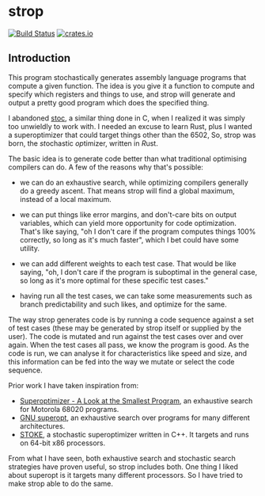 # strop
[![Build Status](https://github.com/omarandlorraine/strop/workflows/Rust/badge.svg)](https://github.com/omarandlorraine/strop/actions?workflow=Rust)
[![crates.io](https://img.shields.io/crates/v/strop)](https://crates.io/crates/strop)

## Introduction

This program stochastically generates assembly language programs that compute a
given function. The idea is you give it a function to compute and specify which
registers and things to use, and strop will generate and output a pretty good
program which does the specified thing.

I abandoned [stoc](https://github.com/omarandlorraine/stoc), a similar thing
done in C, when I realized it was simply too unwieldly to work with. I needed
an excuse to learn Rust, plus I wanted a superoptimizer that could target
things other than the 6502, So, strop was born, the *st*ochastic *op*timizer,
written in *R*ust.

The basic idea is to generate code better than what traditional optimising
compilers can do. A few of the reasons why that's possible:

- we can do an exhaustive search, while optimizing compilers generally do a
  greedy ascent. That means strop will find a global maximum, instead of a
  local maximum.

- we can put things like error margins, and don't-care bits on output
  variables, which can yield more opportunity for code optimization. That's
  like saying, "oh I don't care if the program computes things 100% correctly,
  so long as it's much faster", which I bet could have some utility.

- we can add different weights to each test case. That would be like saying,
  "oh, I don't care if the program is suboptimal in the general case, so long as
  it's more optimal for these specific test cases."

- having run all the test cases, we can take some measurements such as branch
  predictability and such likes, and optimize for the same.

The way strop generates code is by running a code sequence against a set of
test cases (these may be generated by strop itself or supplied by the user).
The code is mutated and run against the test cases over and over again. When
the test cases all pass, we know the program is good. As the code is run, we
can analyse it for characteristics like speed and size, and this information
can be fed into the way we mutate or select the code sequence.

Prior work I have taken inspiration from:

- [Superoptimizer - A Look at the Smallest
  Program](https://web.stanford.edu/class/cs343/resources/superoptimizer.pdf),
  an exhaustive search for Motorola 68020 programs.
- [GNU superopt](https://github.com/embecosm/gnu-superopt), an exhaustive
  search over programs for many different architectures.
- [STOKE](https://github.com/StanfordPL/stoke), a stochastic superoptimizer
  written in C++. It targets and runs on 64-bit x86 processors.

From what I have seen, both exhaustive search and stochastic search strategies
have proven useful, so strop includes both. One thing I liked about superopt is
it targets many different processors. So I have tried to make strop able to do
the same.


